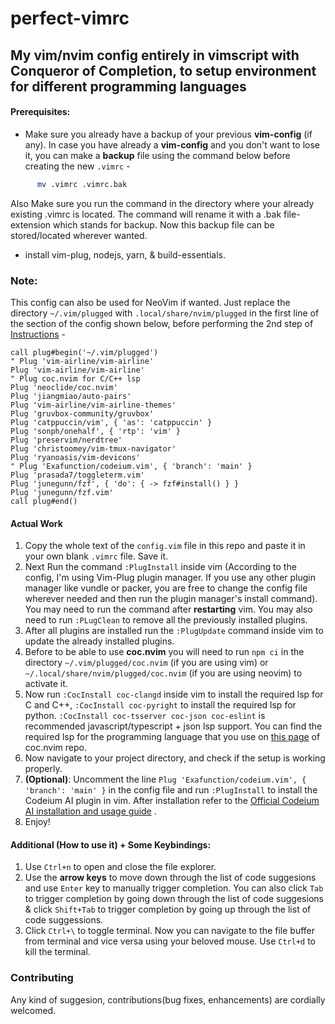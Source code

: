 # perfect-vimrc

## My vim/nvim config entirely in vimscript with Conqueror of Completion, to setup environment for different programming languages

#### Prerequisites:
- Make sure you already have a backup of your previous **vim-config** (if any).
In case you have already a **vim-config** and you don't want to lose it, you can make a **backup** file using the command below before creating the new `.vimrc` -
```bash
      mv .vimrc .vimrc.bak
```
Also Make sure you run the command in the directory where your already existing .vimrc is located. The command will rename it with a .bak file-extension which stands for backup. Now this backup file can be stored/located wherever wanted.

-  install vim-plug, nodejs, yarn, & build-essentials.

### Note:
This config can also be used for NeoVim if wanted. Just replace the directory `~/.vim/plugged` with `.local/share/nvim/plugged` in the first line of the section of the config shown below, before performing the 2nd step of [Instructions](#actual-work) -  
```vim
call plug#begin('~/.vim/plugged')
" Plug 'vim-airline/vim-airline'
Plug 'vim-airline/vim-airline'
" Plug coc.nvim for C/C++ lsp
Plug 'neoclide/coc.nvim'
Plug 'jiangmiao/auto-pairs'
Plug 'vim-airline/vim-airline-themes'
Plug 'gruvbox-community/gruvbox'
Plug 'catppuccin/vim', { 'as': 'catppuccin' }
Plug 'sonph/onehalf', { 'rtp': 'vim' }
Plug 'preservim/nerdtree'
Plug 'christoomey/vim-tmux-navigator'
Plug 'ryanoasis/vim-devicons'
" Plug 'Exafunction/codeium.vim', { 'branch': 'main' }
Plug 'prasada7/toggleterm.vim'
Plug 'junegunn/fzf', { 'do': { -> fzf#install() } }
Plug 'junegunn/fzf.vim'
call plug#end()
```

#### Actual Work
1. Copy the whole text of the `config.vim` file in this repo and paste it in your own blank `.vimrc` file. Save it. 
2. Next Run the command `:PlugInstall` inside vim (According to the config, I'm using Vim-Plug plugin manager. If you use any other plugin manager like vundle or packer, you are free to change the config file wherever needed and then run the plugin manager's install command). You may need to run the command after **restarting** vim. You may also need to run `:PLugClean` to remove all the previously installed plugins.
3. After all plugins are installed run the `:PlugUpdate` command inside vim to update the already installed plugins.
4. Before to be able to use **coc.nvim** you will need to run `npm ci` in the directory `~/.vim/plugged/coc.nvim` (if you are using vim) or `~/.local/share/nvim/plugged/coc.nvim` (if you are using neovim) to activate it.
5. Now run `:CocInstall coc-clangd` inside vim to install the required lsp for C and C++, `:CocInstall coc-pyright` to install the required lsp for python. `:CocInstall coc-tsserver coc-json coc-eslint` is recommended javascript/typescript + json 
 lsp support. You can find the required lsp for the programming language that you use on [this page](https://github.com/neoclide/coc.nvim/wiki/Language-servers) of coc.nvim repo.   
6. Now navigate to your project directory, and check if the setup is working properly.
7. **(Optional)**: Uncomment the line  `Plug 'Exafunction/codeium.vim', { 'branch': 'main' }` in the config file and run `:PlugInstall` to install the Codeium AI plugin in vim. After installation refer to the [Official Codeium AI installation and usage guide](https://codeium.com/vim_tutorial) .
8. Enjoy!
#### Additional (How to use it) + Some Keybindings:
1. Use `Ctrl+n` to open and close the file explorer.
2. Use the **arrow keys** to move down through the list of code suggesions and use `Enter` key to manually trigger completion. You can also click `Tab` to trigger completion by going down through the list of code suggesions & click `Shift+Tab` to trigger completion by going up through the list of code suggessions.
4. Click `Ctrl+\` to toggle terminal. Now you can navigate to the file buffer from terminal and vice versa using your beloved mouse. Use `Ctrl+d` to kill the terminal.

### Contributing
Any kind of suggesion, contributions(bug fixes, enhancements) are cordially welcomed.
